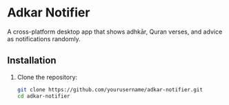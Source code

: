 # Adkar Notifier

A cross-platform desktop app that shows adhkār, Quran verses, and advice as notifications randomly.

## Installation

1. Clone the repository:
   ```bash
   git clone https://github.com/yourusername/adkar-notifier.git
   cd adkar-notifier
